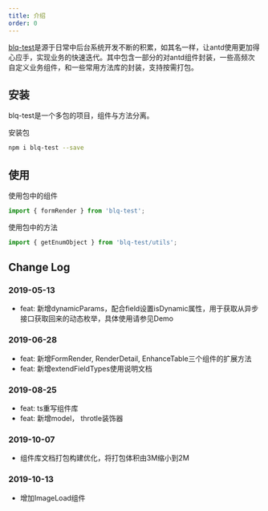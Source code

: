 ```yaml
---
title: 介绍
order: 0
---
```


[blq-test](https://github.com/closertb/blq-test)是源于日常中后台系统开发不断的积累，如其名一样，让antd使用更加得心应手，实现业务的快速迭代。其中包含一部分的对antd组件封装，一些高频次自定义业务组件，和一些常用方法库的封装，支持按需打包。

## 安装

blq-test是一个多包的项目，组件与方法分离。

安装包
```sh
npm i blq-test --save
```

## 使用  

使用包中的组件  
```javascript
import { formRender } from 'blq-test';
```

使用包中的方法 
```javascript
import { getEnumObject } from 'blq-test/utils';
```

## Change Log

### 2019-05-13

 - feat: 新增dynamicParams，配合field设置isDynamic属性，用于获取从异步接口获取回来的动态枚举，具体使用请参见Demo

### 2019-06-28
 - feat: 新增FormRender, RenderDetail, EnhanceTable三个组件的扩展方法
 - feat: 新增extendFieldTypes使用说明文档

 ### 2019-08-25

 - feat: ts重写组件库
 - feat: 新增model， throtle装饰器

 ### 2019-10-07
 - 组件库文档打包构建优化，将打包体积由3M缩小到2M

 ### 2019-10-13
 - 增加ImageLoad组件